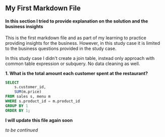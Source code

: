 ## My First Markdown File 

#### In this section I tried to provide explanation on the solution and the business insights

This is the first markdown file and as part of my learning to practice providing insights for the business.
However, in this study case it is limited to the business questions provided in the study case. 

In this study case I didn't create a join table, instead only approach with common table expression or subquery. No data cleaning as well. 


**1. What is the total amount each customer spent at the restaurant?**

```sql
SELECT 
    s.customer_id,
    SUM(m.price)
FROM sales s, menu m
WHERE s.product_id = m.product_id
GROUP BY 1
ORDER BY 1; 
```
**I will update this file again soon**

*to be continued*

